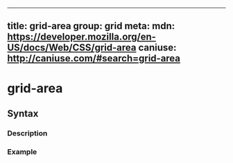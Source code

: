 
  ---
  title: grid-area
  group: grid
  meta:
    mdn: https://developer.mozilla.org/en-US/docs/Web/CSS/grid-area
    caniuse: http://caniuse.com/#search=grid-area
  ---

  # grid-area
  <!--- Introduction for grid-area, keep it brief and set the overall context -->

  ## Syntax
  <!--- Introduce the various syntax for grid-area -->

  ### Description
  <!--- For each major section of syntax, provide a description explaining its usage further -->

  ### Example
  <!--- Provide code examples for the syntax block you're currently describing -->